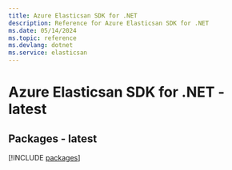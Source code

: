 ```yaml
---
title: Azure Elasticsan SDK for .NET
description: Reference for Azure Elasticsan SDK for .NET
ms.date: 05/14/2024
ms.topic: reference
ms.devlang: dotnet
ms.service: elasticsan
---
```

# Azure Elasticsan SDK for .NET - latest
## Packages - latest
[!INCLUDE [packages](elasticsan-index.md)]